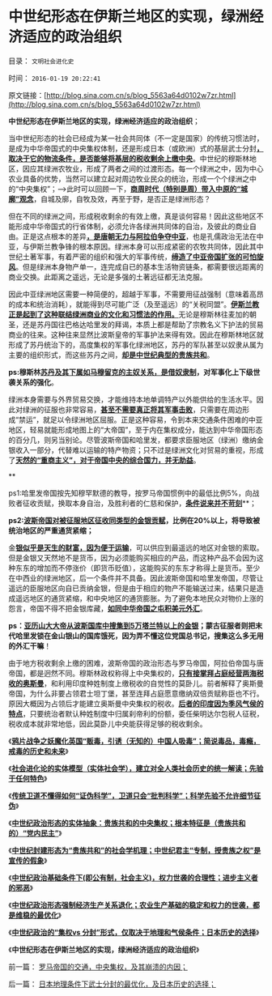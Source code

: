 # 中世纪形态在伊斯兰地区的实现，绿洲经济适应的政治组织

目录： `文明社会进化史` 

时间： `2016-01-19 20:22:41` 

原文链接：[http://blog.sina.com.cn/s/blog_5563a64d0102w7zr.html](http://blog.sina.com.cn/s/blog_5563a64d0102w7zr.html)

**中世纪形态在伊斯兰地区的实现，绿洲经济适应的政治组织**；

当中世纪形态的社会已经成为某一社会共同体（不一定是国家）的传统习惯法时，是成为中华帝国式的中央集权体制，还是形成日本（或欧洲）式的基层武士分封[**，取决于它的物流条件，是否能够将基层的税收剩余上缴中央**](../../../2016/1/17/中世纪政治形态强制经济生产关系退化，直到农业和贫困；.md)。中世纪的穆斯林地区，因应其绿洲农牧业，形成了两者之间的过渡形态。每一个绿洲之中，因为中心农业具备的优势，当然可以建立起对周边牧业民众的统治，形成一个个绿洲之中的“中央集权”；——>此时可以回顾一下，[**商周时代（特别是周）带入中原的“城廓”观念**](../../../2013/12/10/商周时期战略战术的沙盘“围棋”，及中国古代的城，廓，长城，城市化.md)，自城及廓，自牧及效，再至于野，是否正是绿洲形态？

但在不同的绿洲之间，形成税收剩余的有效上缴，真是谈何容易！因此这些地区不能形成中华帝国式的行省体制，必须允许各绿洲共同体的自治，及彼此的商业自由。正是这点根本的差异[**，是唐朝无力与阿拉伯争夺中亚**](../../../2015/8/25/唐朝和阿拉伯在西域的扩张，纯属劳民伤财的双边折腾；.md)，也是孔儒政治无法在中亚，与伊斯兰教争锋的根本原因。绿洲本身可以形成紧密的农牧共同体，因此其中世纪土著军事，有着严密的组织和强大的军事传统，[**缔造了中亚帝国扩张的可怕旋风**](../../../2015/8/24/唐朝灭亡西突厥，将中亚永久性推入伊斯兰文化圈；.md)。但是绿洲本身物产单一，连完成自已的基本生活物资链条，都需要很远距离的商业交换。此距离之遥远，无论是多强的土著远征都无法克服。

因此中亚绿洲地区需要一种简便的，超越于军事，不需要用征战强制（意味着高昂的成本和统治消耗），就能得到尽可能广泛（及至遥远）的“关税同盟”。[**伊斯兰教正是起到了这种联结绿洲商业的文化和习惯法的作用。**](../../../2010/5/22/阿拉伯帝国崛起和王朝灭亡的内因.md)无论是穆斯林往麦加的朝圣，还是苏丹国往巴格达哈里发的拜谒，本质上都是帮助了宗教名义下护法的贸易商业的往来。这种往来显然比波斯皇帝的军事护法来得有效。因此在穆斯林地区就形成了苏丹统治下的，高度集权的军事化绿洲地区，苏丹的军队甚至以奴隶从属为主要的组织形式，而这些苏丹之间，[**却是中世纪典型的贵族共和**](../../../2016/1/13/中世纪封建形态为“贵族共和”的社会学机理；.md)。

**ps:穆斯林[**苏丹及其下属如马穆留克的主奴关系，是借奴隶制**](../../../2015/8/26/伊斯兰的“奴隶制”，突厥人“想发达，当奴隶”“要当奴隶称云直上”.md)，对军事化上下级世袭关系的强化**。

绿洲本身需要与外界贸易交换，才能维持本地单调特产以外能供给的生活水平。因此对绿洲的征服也非常容易，[**甚至不需要真正将其军事击败**](../../../2015/8/25/唐朝和阿拉伯在西域的扩张，纯属劳民伤财的双边折腾；.md)，只需要在周边形成“禁运”，就足以令绿洲地区屈服。正是这种容易，令到本来交通条件困难的中亚地区，轻易就能形成地图上的“大帝国”，至于内在集权成分，能达到中华帝国形态的百分几，则另当别论。尽管波斯帝国和哈里发，都要求臣服地区（绿洲）缴纳金银收入一部分，代替难以运输的特产物资；只不过是绿洲文化对贸易的重视，形成了[**天然的“重商主义”，对于帝国中央的综合国力，并无助益**](../../../2015/5/17/任何手段寻求“外汇储备保值”都是多余的，效果是徒劳的.md)。

**

ps1:哈里发帝国按先知穆罕默德的教导，按罗马帝国惯例中的最低比例5%，向战败者征收贡赋，换取本身自治，及胜利者的仁慈和保护，[**条件说来并不苛刻**](../../../2012/4/1/阿拉伯不是扩张性帝国，伊斯兰不是好战的文化.md)**；

**ps2:[**波斯帝国对被征服地区征收同类型的金银贡赋**](../../../2010/6/3/波斯埃及行省税水平相当于汉初一半.md)，比例在20%以上，将导致被统治地区的严重通货紧缩；**

金[**银似乎是天生的财富，因为便于运输**](../../../2014/1/29/“资本”“流动”一直自金银本位以来的假象.md)，可以供应到最遥远的地区对金银的索取。但是金银又天然地不是货币，因为必须能购买相应的产品，而这种产品不会因为这种东东的增加而不停涨价（即货币贬值），这能购买的东东才称得上是货币。至少在中西业的绿洲地区，后一个条件并不具备。因此波斯帝国和哈里发帝国，尽管让遥远的臣服地区向自已贡纳金银，但是由于相应的物产不能输送过来，结果只是造成遥远地区的通货紧缩，和中央地区的通货膨胀。为了避免本地民众对物价上涨的怨言，帝国不得不把金银库藏，[**如同中华帝国之屯积美元外汇**](../../../2009/2/14/外汇不是钱，是物资！“分国企，分外汇”难言吉凶.md)。

**ps：[**亚历山大大帝从波斯国库中搜集到5万塔兰特以上的金银**](../../../2010/8/26/波斯灭亡带给希腊的金融风暴-＞通货膨胀.md)；蒙古征服者则把末代哈里发锁在金山银山的国库饿死，因为弄不懂这位党国总书记，搜集这么多无用的外汇干嘛**！

由于地方税收剩余上缴的困难，波斯帝国的政治形态与罗马帝国，阿拉伯帝国与唐帝国，都是迥然不同。穆斯林政权称得上中央集权的，[**只有接掌拜占庭经营两海税收的奥斯曼**](../../../2010/12/18/拜占庭是出口导向屯积外汇货币国际化的帝国.md)，和利用印度种姓制度上缴税收的自觉性的莫卧儿。前者解释了奥斯曼帝国，为什么非要占领君士坦丁堡，甚至连拜占庭愿意缴纳双倍贡赋称臣也不行。原因大概因为占领后才能建立奥斯曼中央集权的税收。[**后者的印度因为季风气侯的特点**](../../../2012/2/27/印度种姓制度是最完善的社会主义民主.md)，只要统治者默认种姓制度中归属刹帝利的份额，委任柴明达尔包税人征税，税收成本就非常地低，因此莫卧儿中央能获得足够的税收剩余。

《[**鸦片战争之妖魔化英国“贩毒，引诱（无知的）中国人吸毒”；简说毒品，毒瘾，戒毒的历史和未来**](../../../2016/1/8/简说毒品，毒瘾，戒毒的历史和未来，及鸦片战争.md)》

《[**社会进化论的实体模型（实体社会学），建立对全人类社会历史的统一解读；先验于任何特色**](../../../2016/1/10/建立对全人类社会历史的统一解读.md)》

《[**传统卫道不懂得如何“证伪科学”，卫道只会“批判科学”；科学先验不允许细节征伪**](../../../2016/1/11/实体历史学不是“借古喻今”，而是“古今通判”.md)》

《[**中世纪政治形态的实体抽象：贵族共和的中央集权；根本特征是（贵族共和的）“党内民主”**](../../../2016/1/12/中世纪政治形态的实体抽象：贵族共和的中央集权；.md)》

《[**中世纪封建形态为“贵族共和”的社会学机理；中世纪君主“专制，授贵族之权”是宣传的假象**](../../../2016/1/13/中世纪封建形态为“贵族共和”的社会学机理；.md)》

《[**中世纪政治基础条件下(即公有制，社会主义)，权力世袭的合理性；进步主义者的邪恶**](../../../2016/1/14/中世纪的封建政治条件下，权力世袭的合理性.md)》

《[**中世纪政治形态强制经济生产关系退化；农业生产基础的稳定和权力的世袭，都是维稳的最优化**](../../../2016/1/17/中世纪政治形态强制经济生产关系退化，直到农业和贫困；.md)》

《[**中世纪政治的“集权vs 分封”形式，仅取决于地理和气侯条件；日本历史的选择**](../../../2016/1/18/日本地理条件下武士分封的最优化，及日本历史的选择；.md)》

《**中世纪形态在伊斯兰地区的实现，绿洲经济适应的政治组织**》

前一篇： [罗马帝国的交通，中央集权，及其崩溃的内因；](../../../2016/1/20/罗马帝国的交通，中央集权，及其崩溃的内因；.md)

后一篇： [日本地理条件下武士分封的最优化，及日本历史的选择；](../../../2016/1/18/日本地理条件下武士分封的最优化，及日本历史的选择；.md)


